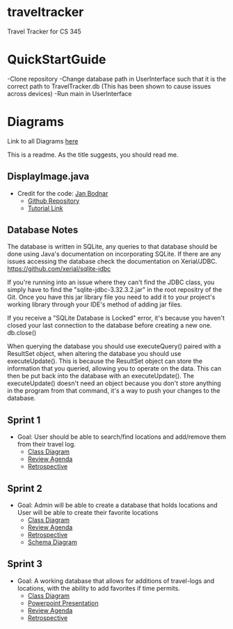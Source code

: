 # traveltracker
Travel Tracker for CS 345

# QuickStartGuide

-Clone repository
-Change database path in UserInterface such that it is the correct path to TravelTracker.db (This has been shown to cause issues across devices)
-Run main in UserInterface

# Diagrams

Link to all Diagrams [here](https://drive.google.com/file/d/11yCjMl8PNKK4R_5L2aCVjqPbpJA9rFeN/view?usp=sharing)

This is a readme. As the title suggests, you should read me.
## DisplayImage.java
* Credit for the code: [Jan Bodnar](https://github.com/janbodnar)
    - [Github Repository](https://github.com/janbodnar/Display-Image.git)
    - [Tutorial Link](https://zetcode.com/java/displayimage/)

## Database Notes
The database is written in SQLite, any queries to that database should be done using Java's documentation on incorporating SQLite.
If there are any issues accessing the database check the documentation on Xerial/JDBC. 
https://github.com/xerial/sqlite-jdbc

If you're running into an issue where they can't find the JDBC class, you simply have to find the "sqlite-jdbc-3.32.3.2.jar" in the root repositry of the Git. Once you have this jar library file you need to add it to your project's working library through your IDE's method of adding jar files.

If you receive a "SQLite Database is Locked" error, it's because you haven't closed your last connection to the database before creating a new one. db.close()

When querying the database you should use executeQuery() paired with a ResultSet object, when altering the database you should use executeUpdate(). This is 
because the ResultSet object can store the information that you queried, allowing you to operate on the data. This can then be put back into the database 
with an executeUpdate(). The executeUpdate() doesn't need an object because you don't store anything in the program from that command, it's a way to push
your changes to the database.

## Sprint 1
* Goal: User should be able to search/find locations and add/remove them from their travel log.
    - [Class Diagram](https://viewer.diagrams.net/?page-id=ZwHcOdonUymgxgGQwOtW&highlight=0000ff&edit=_blank&layers=1&nav=1&page-id=ZwHcOdonUymgxgGQwOtW#G11yCjMl8PNKK4R_5L2aCVjqPbpJA9rFeN)
    - [Review Agenda](https://docs.google.com/document/d/1bs-s56xOaBFBxPl2S9CGJ1s0Qm7sTqiuuwDVgVT6zbw/edit?usp=sharing)
    - [Retrospective](https://docs.google.com/document/d/1gwihNZGYR9QlfwOC5aEMi2xGmAw6mYUqKJyXcgVB_3s/edit?usp=sharing)

## Sprint 2
* Goal: Admin will be able to create a database that holds locations and User will be able to create their favorite locations
    - [Class Diagram](https://viewer.diagrams.net/?page-id=VFEpWD1bOymtlLSVHwUH&highlight=0000ff&edit=_blank&layers=1&nav=1&page-id=VFEpWD1bOymtlLSVHwUH#G11yCjMl8PNKK4R_5L2aCVjqPbpJA9rFeN)
    - [Review Agenda](https://docs.google.com/document/d/1XQOStZZfRXacwk9MZQLphKxcYgYMD51B5Mgd-ofE2Ec/edit?usp=sharing)
    - [Retrospective](https://docs.google.com/document/d/1fRtSQSrhL0Kdo3CSHVXXQ9r7uDCzBrIbZqU2GfFBR58/edit?usp=sharing)
    - [Schema Diagram](https://docs.google.com/document/d/1xuo0ckXY9gpKe9JAxN9M5s7DHg_F3pNvL7Cd_gIhLjc/edit)

## Sprint 3
* Goal: A working database that allows for additions of travel-logs and locations, with the ability to add favorites if time permits.
    - [Class Diagram](https://viewer.diagrams.net/?page-id=HqoNyrA8FzuPfwiXrrQT&highlight=0000ff&edit=_blank&layers=1&nav=1&page-id=HqoNyrA8FzuPfwiXrrQT#G11yCjMl8PNKK4R_5L2aCVjqPbpJA9rFeN)
    - [Powerpoint Presentation](https://docs.google.com/presentation/d/1zWrdNF1j_-SzLQlLL7lWGC7pyn___cdWVYFoR-q6c6g/edit#slide=id.gd3c7dc5a02_0_10)
    - [Review Agenda](https://docs.google.com/document/d/1cA44m_fjAUfupRIhQ98fWUjmZRBBNxapbEgFYXl3oTI/edit?usp=sharing)
    - [Retrospective](https://docs.google.com/document/d/1SVUW7I6fiV9CYjBIdx2pY3S7xlaUOC6fcspvOdiHhms/edit?usp=sharing)
